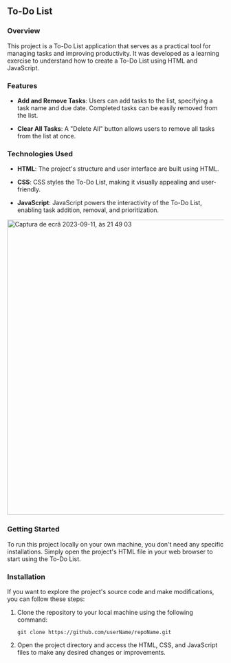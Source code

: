 ## To-Do List

### Overview

This project is a To-Do List application that serves as a practical tool for managing tasks and improving productivity. It was developed as a learning exercise to understand how to create a To-Do List using HTML and JavaScript.

### Features

- **Add and Remove Tasks**: Users can add tasks to the list, specifying a task name and due date. Completed tasks can be easily removed from the list.

- **Clear All Tasks**: A "Delete All" button allows users to remove all tasks from the list at once.

### Technologies Used

- **HTML**: The project's structure and user interface are built using HTML.

- **CSS**: CSS styles the To-Do List, making it visually appealing and user-friendly.

- **JavaScript**: JavaScript powers the interactivity of the To-Do List, enabling task addition, removal, and prioritization.
  
<img width="686" alt="Captura de ecrã 2023-09-11, às 21 49 03" src="https://github.com/Sakura-blip/toDoLIst/assets/115422221/815369b2-109c-4a94-a86c-d0f1f863ec14">

### Getting Started

To run this project locally on your own machine, you don't need any specific installations. Simply open the project's HTML file in your web browser to start using the To-Do List.

### Installation

If you want to explore the project's source code and make modifications, you can follow these steps:

1. Clone the repository to your local machine using the following command:

   ```
   git clone https://github.com/userName/repoName.git
   ```

2. Open the project directory and access the HTML, CSS, and JavaScript files to make any desired changes or improvements.

